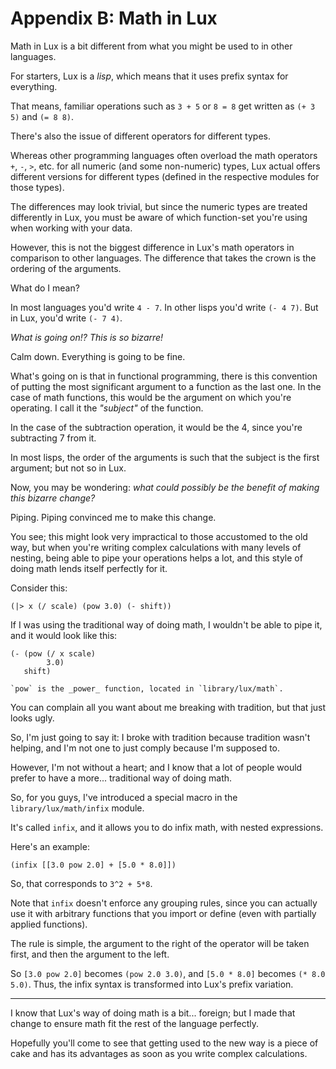 # Appendix B: Math in Lux

Math in Lux is a bit different from what you might be used to in other languages.

For starters, Lux is a _lisp_, which means that it uses prefix syntax for everything.

That means, familiar operations such as `3 + 5` or `8 = 8` get written as `(+ 3 5)` and `(= 8 8)`.

There's also the issue of different operators for different types.

Whereas other programming languages often overload the math operators `+`, `-`, `>`, etc. for all numeric (and some non-numeric) types, Lux actual offers different versions for different types (defined in the respective modules for those types).

The differences may look trivial, but since the numeric types are treated differently in Lux, you must be aware of which function-set you're using when working with your data.

However, this is not the biggest difference in Lux's math operators in comparison to other languages.
The difference that takes the crown is the ordering of the arguments.

What do I mean?

In most languages you'd write `4 - 7`.
In other lisps you'd write `(- 4 7)`.
But in Lux, you'd write `(- 7 4)`.

_What is going on!? This is so bizarre!_

Calm down.
Everything is going to be fine.

What's going on is that in functional programming, there is this convention of putting the most significant argument to a function as the last one.
In the case of math functions, this would be the argument on which you're operating. I call it the _"subject"_ of the function.

In the case of the subtraction operation, it would be the 4, since you're subtracting 7 from it.

In most lisps, the order of the arguments is such that the subject is the first argument; but not so in Lux.

Now, you may be wondering: _what could possibly be the benefit of making this bizarre change?_

Piping. Piping convinced me to make this change.

You see; this might look very impractical to those accustomed to the old way, but when you're writing complex calculations with many levels of nesting, being able to pipe your operations helps a lot, and this style of doing math lends itself perfectly for it.

Consider this:

```
(|> x (/ scale) (pow 3.0) (- shift))
```

If I was using the traditional way of doing math, I wouldn't be able to pipe it, and it would look like this:

```
(- (pow (/ x scale)
        3.0)
   shift)
```

	`pow` is the _power_ function, located in `library/lux/math`.

You can complain all you want about me breaking with tradition, but that just looks ugly.

So, I'm just going to say it: I broke with tradition because tradition wasn't helping, and I'm not one to just comply because I'm supposed to.

However, I'm not without a heart; and I know that a lot of people would prefer to have a more... traditional way of doing math.

So, for you guys, I've introduced a special macro in the `library/lux/math/infix` module.

It's called `infix`, and it allows you to do infix math, with nested expressions.

Here's an example:

```
(infix [[3.0 pow 2.0] + [5.0 * 8.0]])
```

So, that corresponds to `3^2 + 5*8`.

Note that `infix` doesn't enforce any grouping rules, since you can actually use it with arbitrary functions that you import or define (even with partially applied functions).

The rule is simple, the argument to the right of the operator will be taken first, and then the argument to the left.

So `[3.0 pow 2.0]` becomes `(pow 2.0 3.0)`, and `[5.0 * 8.0]` becomes `(* 8.0 5.0)`.
Thus, the infix syntax is transformed into Lux's prefix variation.

---

I know that Lux's way of doing math is a bit... foreign; but I made that change to ensure math fit the rest of the language perfectly.

Hopefully you'll come to see that getting used to the new way is a piece of cake and has its advantages as soon as you write complex calculations.

